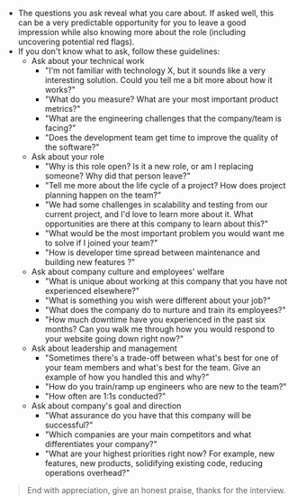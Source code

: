 - The questions you ask reveal what you care about. If asked well, this can be a very predictable opportunity for you to leave a good impression while also knowing more about the role (including uncovering potential red flags).
- If you don't know what to ask, follow these guidelines:
	- Ask about your technical work
		- "I'm not familiar with technology X, but it sounds like a very interesting solution. Could you tell me a bit more about how it works?"
		- "What do you measure? What are your most important product metrics?"
		- "What are the engineering challenges that the company/team is facing?"
		- "Does the development team get time to improve the quality of the software?"
	- Ask about your role
		- "Why is this role open? Is it a new role, or am I replacing someone? Why did that person leave?"
		- "Tell me more about the life cycle of a project? How does project planning happen on the team?"
		- "We had some challenges in scalability and testing from our current project, and I'd love to learn more about it. What opportunities are there at this company to learn about this?"
		- "What would be the most important problem you would want me to solve if I joined your team?"
		- "How is developer time spread between maintenance and building new features ?"
	- Ask about company culture and employees' welfare
		- "What is unique about working at this company that you have not experienced elsewhere?"
		- "What is something you wish were different about your job?"
		- "What does the company do to nurture and train its employees?"
		- "How much downtime have you experienced in the past six months? Can you walk me through how you would respond to your website going down right now?"
	- Ask about leadership and management
		- "Sometimes there's a trade-off between what's best for one of your team members and what's best for the team. Give an example of how you handled this and why?"
		- "How do you train/ramp up engineers who are new to the team?"
		- "How often are 1:1s conducted?"
	- Ask about company's goal and direction
		- "What assurance do you have that this company will be successful?"
		- "Which companies are your main competitors and what differentiates your company?"
		- "What are your highest priorities right now? For example, new features, new products, solidifying existing code, reducing operations overhead?"
> End with appreciation, give an honest praise, thanks for the interview.